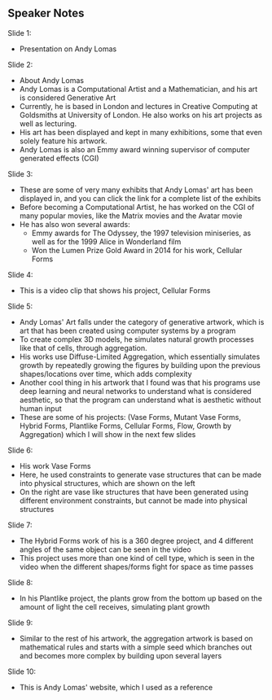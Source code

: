 ## Speaker Notes

Slide 1: 
- Presentation on Andy Lomas 

Slide 2:
- About Andy Lomas
- Andy Lomas is a Computational Artist and a Mathematician, and his art is considered Generative Art
- Currently, he is based in London and lectures in Creative Computing at Goldsmiths at University of London. He also works on his art projects as well as lecturing.
- His art has been displayed and kept in many exhibitions, some that even solely feature his artwork. 
- Andy Lomas is also an Emmy award winning supervisor of computer generated effects (CGI)

Slide 3:
- These are some of very many exhibits that Andy Lomas' art has been displayed in, and you can click the link for a complete list of the exhibits 
- Before becoming a Computational Artist, he has worked on the CGI of many popular movies, like the Matrix movies and the Avatar movie
- He has also won several awards: 
  - Emmy awards for The Odyssey, the 1997 television miniseries, as well as for the 1999 Alice in Wonderland film
  - Won the Lumen Prize Gold Award in 2014 for his work, Cellular Forms

Slide 4:
- This is a video clip that shows his project, Cellular Forms  

Slide 5:
- Andy Lomas' Art falls under the category of generative artwork, which is art that has been created using computer systems by a program
- To create complex 3D models, he simulates natural growth processes like that of cells, through aggregation.
- His works use Diffuse-Limited Aggregation, which essentially simulates growth by repeatedly growing the figures by building upon the previous shapes/locations over time, which adds complexity
- Another cool thing in his artwork that I found was that his programs use deep learning and neural networks to understand what is considered aesthetic, so that the program can understand what is aesthetic without human input
- These are some of his projects: 
(Vase Forms, Mutant Vase Forms, Hybrid Forms, Plantlike Forms, Cellular Forms, Flow, Growth by Aggregation) which I will show in the next few slides

Slide 6:
- His work Vase Forms
- Here, he used constraints to generate vase structures that can be made into physical structures, which are shown on the left
- On the right are vase like structures that have been generated using different environment constraints, but cannot be made into physical structures

Slide 7:
- The Hybrid Forms work of his is a 360 degree project, and 4 different angles of the same object can be seen in the video 
- This project uses more than one kind of cell type, which is seen in the video when the different shapes/forms fight for space as time passes

Slide 8:
- In his Plantlike project, the plants grow from the bottom up based on the amount of light the cell receives, simulating plant growth

Slide 9:
- Similar to the rest of his artwork, the aggregation artwork is based on mathematical rules and starts with a simple seed which branches out and becomes more complex by building upon several layers 

Slide 10:
- This is Andy Lomas' website, which I used as a reference
 
